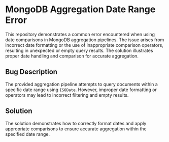 # MongoDB Aggregation Date Range Error

This repository demonstrates a common error encountered when using date comparisons in MongoDB aggregation pipelines. The issue arises from incorrect date formatting or the use of inappropriate comparison operators, resulting in unexpected or empty query results.  The solution illustrates proper date handling and comparison for accurate aggregation.

## Bug Description
The provided aggregation pipeline attempts to query documents within a specific date range using `ISODate`. However, improper date formatting or operators may lead to incorrect filtering and empty results.

## Solution
The solution demonstrates how to correctly format dates and apply appropriate comparisons to ensure accurate aggregation within the specified date range.